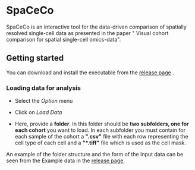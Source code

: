 # SpaCeCo
SpaCeCo is an interactive tool for the data-driven comparison of spatially resolved single-cell data  as presented in the paper " Visual cohort comparison for spatial single-cell omics-data".

## Getting started

You can download and install the executable from the [release page](https://github.com/biovault/SpaCeCo/releases) .

### Loading data for analysis 

* Select the _Option_ menu

* Click on _Load Data_

* Here, provide a **folder**. 
In this folder should be **two subfolders, one for each cohort** you want to load.
In each subfolder you must contain for each sample of the cohort a **"<name>.csv"** file with each row representing the cell type of each cell and a **"*<name>.tiff"** file which is used as the cell mask. 

An example of the folder structure and the form of the Input data can be seen from the Example data in the [release page](https://github.com/biovault/SpaCeCo/releases).

